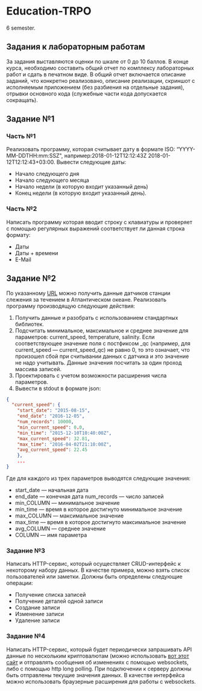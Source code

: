 # Education-TRPO
6 semester. 
## Задания к лабораторным работам 
За задания выставляются оценки по шкале от 0 до 10 баллов. 
В конце курса, необходимо составить общий отчет по комплексу лабораторных работ и сдать в печатном виде. В общий отчет включается описание заданий, что конкретно реализовано, описание реализации, скриншот с исполняемым приложением (без разбиения на отдельные задания), отрывки основного кода (служебные части кода допускается сокращать). 
## Задание №1 
### Часть №1
Реализовать программу, которая считывает дату в формате ISO: “YYYY-MM-DDTHH:mm:SSZ", например:2018-01-12T12:12:43Z 2018-01-12T12:12:43+03:00. 
Вывести следующие даты:
* Начало следующего дня
* Начало следующего месяца
* Начало недели (в которую входит указанный день)
* Конец недели (в которую входит указанный день).
### Часть №2 
Написать программу которая вводит строку с клавиатуры и проверяет с помощью регулярных выражений соответствует ли данная строка формату:
* Даты
* Даты + времени
* E-Mail 
## Задание №2
По указанному [URL](http://www.neracoos.org/erddap/tabledap/E05_aanderaa_all.json?station,mooring_site_desc,water_depth,time,current_speed,current_speed_qc,current_direction,current_direction_qc,current_u,current_u_qc,current_v,current_v_qc,temperature,temperature_qc,conductivity,conductivity_qc,salinity,salinity_qc,sigma_t,sigma_t_qc,time_created,time_modified,longitude,latitude,depth&time%3E=2015-08-25T15:00:00Z&time%3C=2016-12-05T14:00:00Z) можно получить данные датчиков станции слежения за течением в Атлантическом океане. 
Реализовать программу производящую следующие действия:
1. Получить данные и разобрать с использованием стандартных библиотек.
2. Подсчитать минимальное, максимальное и среднее значение для параметров: current_speed, temperature, salinity. Если соответствующее значение поля с постфиксом _qc (например, для current_speed — current_speed_qc) не равно 0, то это означает, что произошел сбой при считывании данных с датчика и это значение не надо учитывать. Данные значения посчитать за один проход массива записей.
3. Проектировать с учетом возможности расширения числа параметров.
4. Вывести в stdout в формате json:
```json
{ 
  "current_speed": { 
    "start_date": "2015-08-15",
    "end_date": "2016-12-05",
    "num_records": 10000,
    "min_current_speed": 0.0,
    "min_time": "2015-12-10T10:40:00Z",
    "max_current_speed": 32.81,
    "max_time": "2016-04-02T21:10:00Z",
    "avg_current_speed": 22.45     
    },
    ... 
}
```
Где для каждого из трех параметров выводятся следующие значения: 
- start_date — начальная дата 
- end_date — конечная дата num_records — число записей 
- min_COLUMN — минимальное значение 
- min_time — время в которое достигнуто минимальное значение 
- max_COLUMN — максимальное значение 
- max_time — время в которое достигнуто максимальное значение 
- avg_COLUMN — среднее значение 
- COLUMN — имя параметра 

### Задание №3
Написать HTTP-сервис, который осуществляет CRUD-интерфейс к некоторому набору данных. 
В качестве примера, можно взять список пользователей или заметки. 
Должны быть определены следующие операции: 
- Получение списка записей
- Получение деталей одной записи 
- Создание записи
- Изменение записи
- Удаление записи 
### Задание №4 
Написать HTTP-сервис, который будет периодически запрашивать API данные по нескольким криптовалютам (можно использовать [вот этот сайт](https://min-api.cryptocompare.com/) и отправлять сообщения об изменениях с помощью websockets, либо с помощью http long polling. 
При подключении к серверу должны быть отправлены текущие значения данных. 
В качестве интерфейса можно использовать браузерные расширения для работы с websockets. 
 
